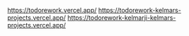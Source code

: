 https://todorework.vercel.app/
https://todorework-kelmars-projects.vercel.app/
https://todorework-kelmarji-kelmars-projects.vercel.app/
